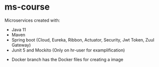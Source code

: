 # ms-course

Microservices created with:
- Java 11
- Maven
- Spring boot (Cloud, Eureka, Ribbon, Actuator, Security, Jwt Token, Zuul Gateway)
- Junit 5 and Mockito (Only on hr-user for examplification)
* Docker branch has the Docker files for creating a image

